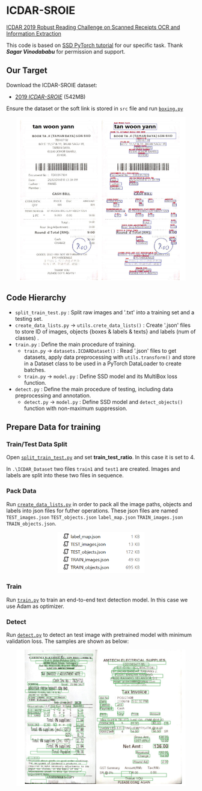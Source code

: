 # ICDAR-SROIE

[ICDAR 2019 Robust Reading Challenge on Scanned Receipts OCR and Information Extraction](http://rrc.cvc.uab.es/?ch=13)

This code is based on [SSD PyTorch tutorial](https://github.com/sgrvinod/a-PyTorch-Tutorial-to-Object-Detection) for our specific task. Thank ***Sagar Vinodababu*** for permission and support.


## Our Target

Download the ICDAR-SROIE dataset:
- [2019 _ICDAR-SROIE_](https://pan.baidu.com/s/1a57eKCSq8SV8Njz8-jO4Ww#list/path=%2FSROIE2019&parentPath=%2F) (542MB)

Ensure the dataset or the soft link is stored in `src` file and run [`boxing.py`](https://github.com/Michael-Xiu/ICDAR-SROIE/blob/master/src/boxing.py)

<div align=center><img src="./img/boxing.PNG" width="450" height="436"/></div>


## Code Hierarchy
- `split_train_test.py` : Split raw images and '.txt' into a training set and a testing set.
- `create_data_lists.py` -> `utils.crete_data_lists()` :  Create '.json' files to store ID of images, objects {boxes & labels & texts} and labels (num of classes) . 
- `train.py` : Define the main procedure of training.
  - `train.py` -> `datasets.ICDARDataset()` : Read '.json' files to get datasets, apply data preprocessing with `utils.transform()` and store in a Dataset class to be used in a PyTorch DataLoader to create batches.
  - `train.py` -> `model.py` : Define SSD model and its MultiBox loss function.
- `detect.py` : Define the main procedure of testing, including data preprocessing and annotation.
  - `detect.py` -> `model.py` : Define SSD model and `detect_objects()` function with non-maximum suppression.


## Prepare Data for training

### Train/Test Data Split 
Open [`split_train_test.py`](https://github.com/Michael-Xiu/ICDAR-SROIE/blob/master/src/split_train_test.py) and set **train_test_ratio**. In this case it is set to 4.

In `.\ICDAR_Dataset` two files `train1` and `test1` are created. Images and labels are split into these two files in sequence.


### Pack Data
Run [`create_data_lists.py`](https://github.com/Michael-Xiu/ICDAR-SROIE/blob/master/src/create_data_lists.py) in order to pack all the image paths, objects and labels into json files for futher operations. These json files are named `TEST_images.json` `TEST_objects.json` `label_map.json` `TRAIN_images.json` `TRAIN_objects.json`.

<div align=center><img src="./img/json_list.PNG" width="230" height="110"/></div>

### Train
Run [`train.py`](https://github.com/Michael-Xiu/ICDAR-SROIE/blob/master/src/train.py) to train an end-to-end text detection model. In this case we use Adam as optimizer.

### Detect
Run [`detect.py`](https://github.com/Michael-Xiu/ICDAR-SROIE/blob/master/src/detect.py) to detect an test image with pretrained model with minimum validation loss. The samples are shown as below:

<div align=center><img src="./img/detection.PNG" width="450" height="363"/></div>
